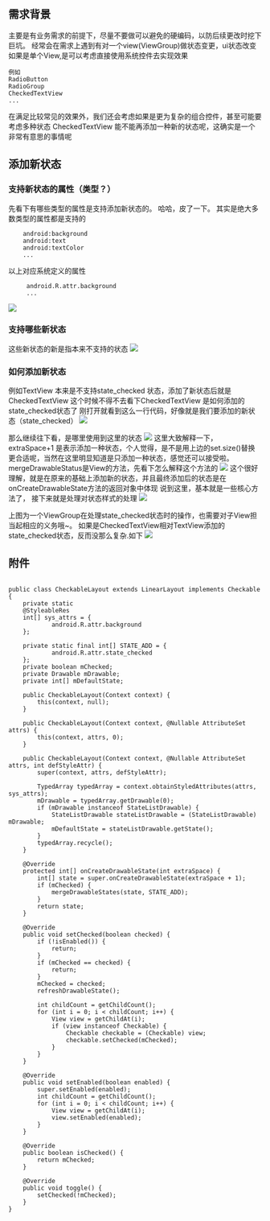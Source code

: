 ## 需求背景
主要是有业务需求的前提下，尽量不要做可以避免的硬编码，以防后续更改时挖下巨坑。
经常会在需求上遇到有对一个view(ViewGroup)做状态变更，ui状态改变
如果是单个View,是可以考虑直接使用系统控件去实现效果

```
例如 
RadioButton
RadioGroup
CheckedTextView
...
```
在满足比较常见的效果外，我们还会考虑如果是更为复杂的组合控件，甚至可能要考虑多种状态
CheckedTextView 能不能再添加一种新的状态呢，这确实是一个非常有意思的事情呢
## 添加新状态
### 支持新状态的属性（类型？）
先看下有哪些类型的属性是支持添加新状态的。
哈哈，皮了一下。
其实是绝大多数类型的属性都是支持的

```
    android:background
    android:text
    android:textColor
    ...    
```
以上对应系统定义的属性

```
     android.R.attr.background
     ...
```
![](media/15432019927146/15432020005390.jpg)
### 支持哪些新状态
这些新状态的新是指本来不支持的状态
![](media/15432019927146/15432023486672.jpg)

### 如何添加新状态
例如TextView 本来是不支持state_checked 状态，添加了新状态后就是CheckedTextView
这个时候不得不去看下CheckedTextView 是如何添加的state_checked状态了
刚打开就看到这么一行代码，好像就是我们要添加的新状态（state_checked）
![](media/15432019927146/15432024428314.jpg)

那么继续往下看，是哪里使用到这里的状态
![](media/15432019927146/15432025321389.jpg)
这里大致解释一下，
extraSpace+1 是表示添加一种状态，个人觉得，是不是用上边的set.size()替换更合适呢，当然在这里明显知道是只添加一种状态，感觉还可以接受啦。
mergeDrawableStatus是View的方法，先看下怎么解释这个方法的
![](media/15432019927146/15432027792353.jpg)
这个很好理解，就是在原来的基础上添加新的状态，并且最终添加后的状态是在
onCreateDrawableState方法的返回对象中体现
说到这里，基本就是一些核心方法了，
接下来就是处理对状态样式的处理
![](media/15432019927146/15432029774857.jpg)

上图为一个ViewGroup在处理state_checked状态时的操作，也需要对子View担当起相应的义务哦~。
如果是CheckedTextView相对TextView添加的state_checked状态，反而没那么复杂.如下
![](media/15432019927146/15432031184415.jpg)

## 附件
```
    
public class CheckableLayout extends LinearLayout implements Checkable {
    private static
    @StyleableRes
    int[] sys_attrs = {
            android.R.attr.background
    };

    private static final int[] STATE_ADD = {
            android.R.attr.state_checked
    };
    private boolean mChecked;
    private Drawable mDrawable;
    private int[] mDefaultState;

    public CheckableLayout(Context context) {
        this(context, null);
    }

    public CheckableLayout(Context context, @Nullable AttributeSet attrs) {
        this(context, attrs, 0);
    }

    public CheckableLayout(Context context, @Nullable AttributeSet attrs, int defStyleAttr) {
        super(context, attrs, defStyleAttr);

        TypedArray typedArray = context.obtainStyledAttributes(attrs, sys_attrs);
        mDrawable = typedArray.getDrawable(0);
        if (mDrawable instanceof StateListDrawable) {
            StateListDrawable stateListDrawable = (StateListDrawable) mDrawable;
            mDefaultState = stateListDrawable.getState();
        }
        typedArray.recycle();
    }

    @Override
    protected int[] onCreateDrawableState(int extraSpace) {
        int[] state = super.onCreateDrawableState(extraSpace + 1);
        if (mChecked) {
            mergeDrawableStates(state, STATE_ADD);
        }
        return state;
    }

    @Override
    public void setChecked(boolean checked) {
        if (!isEnabled()) {
            return;
        }
        if (mChecked == checked) {
            return;
        }
        mChecked = checked;
        refreshDrawableState();

        int childCount = getChildCount();
        for (int i = 0; i < childCount; i++) {
            View view = getChildAt(i);
            if (view instanceof Checkable) {
                Checkable checkable = (Checkable) view;
                checkable.setChecked(mChecked);
            }
        }
    }

    @Override
    public void setEnabled(boolean enabled) {
        super.setEnabled(enabled);
        int childCount = getChildCount();
        for (int i = 0; i < childCount; i++) {
            View view = getChildAt(i);
            view.setEnabled(enabled);
        }
    }

    @Override
    public boolean isChecked() {
        return mChecked;
    }

    @Override
    public void toggle() {
        setChecked(!mChecked);
    }
}

```



